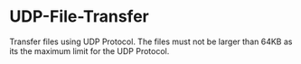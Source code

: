 # UDP-File-Transfer
Transfer files using UDP Protocol. The files must not be larger than 64KB as its the maximum limit for the UDP Protocol.
